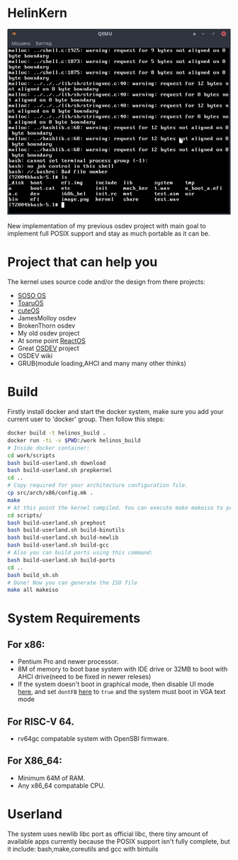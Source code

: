 # HelinKern

![screenshot](res/screenshot.png)

New implementation of my previous osdev project with main goal to implement full POSIX support and stay as much portable as it can be.
# Project that can help you
The kernel uses source code and/or the design from there projects:
- [SOSO OS](https://github.com/ozkl/soso)
- [ToaruOS](https://github.com/klange/toaruos/tree/toaru-1.x)
- [cuteOS](https://github.com/a-darwish/cuteOS)
- JamesMolloy osdev
- BrokenThorn osdev
- My old osdev project
- At some point [ReactOS](https://github.com/reactos/reactos)
- Great [OSDEV](https://github.com/pdoane/osdev) project
- OSDEV wiki
- GRUB(module loading,AHCI and many many other thinks)
# Build
Firstly install docker and start the docker system, make sure you add your current user to 'docker' group.
Then follow this steps:
```sh
docker build -t helinos_build .
docker run -ti -v $PWD:/work helinos_build
# Inside docker container:
cd work/scripts
bash build-userland.sh download
bash build-userland.sh prepkernel
cd ..
# Copy required for your architecture configuration file.
cp src/arch/x86/config.mk .
make
# At this point the kernel compiled. You can execute make makeiso to produce ISO, or step next instruction to build the userland.
cd scripts/
bash build-userland.sh prephost
bash build-userland.sh build-binutils
bash build-userland.sh build-newlib
bash build-userland.sh build-gcc
# Also you can build ports using this command:
bash build-userland.sh build-ports
cd ..
bash build_sh.sh
# Done! Now you can generate the ISO file
make all makeiso
```

# System Requirements
## For x86:
- Pentium Pro and newer processor.
- 8M of memory to boot base system with IDE drive or 32MB to boot with AHCI drive(need to be fixed in newer releses)
- If the system doesn't boot in graphical mode, then disable UI mode [here](src/arch/x86/boot.s), and set `dontFB` [here](src/arch/x86/arch.c) to `true` and the system must boot in VGA text mode
## For RISC-V 64.
- rv64gc compatable system with OpenSBI firmware.
## For X86_64:
- Minimum 64M of RAM.
- Any x86_64 compatable CPU.

# Userland
The system uses newlib libc port as official libc, there tiny amount of available apps currently because the POSIX support isn't fully complete, but it include: bash,make,coreutils and gcc with bintuils
